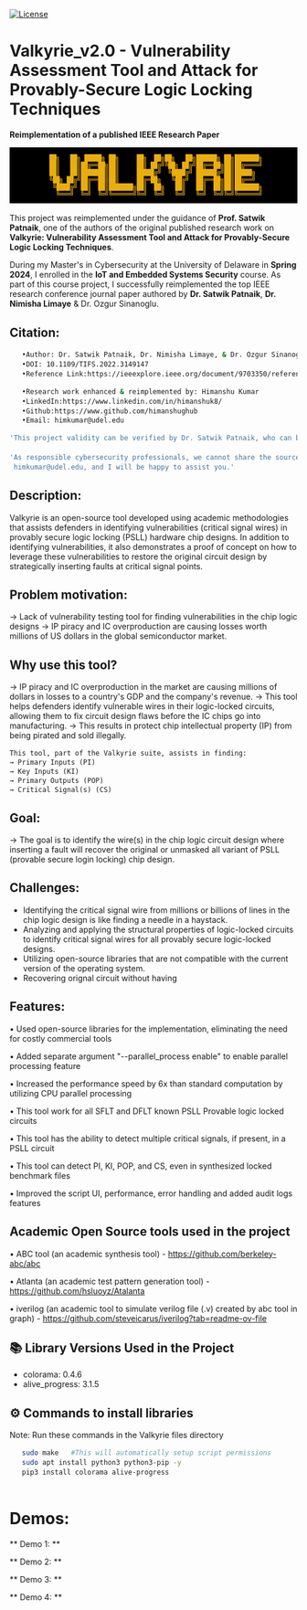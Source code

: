 [![License](https://img.shields.io/badge/License-GPL--3.0-blue)](https://github.com/himanshughub/Valkyrie_v2.0/blob/main/LICENSE)

# Valkyrie_v2.0 - Vulnerability Assessment Tool and Attack for Provably-Secure Logic Locking Techniques

**Reimplementation of a published IEEE Research Paper**

![Valkyrie Logo](https://github.com/himanshughub/Valkyrie_v2.0/blob/main/Images/Valkyrie_logo.png)

This project was reimplemented under the guidance of **Prof. Satwik Patnaik**, one of the authors of the original published research work on **Valkyrie: Vulnerability Assessment Tool and Attack for Provably-Secure Logic Locking Techniques**.  

During my Master's in Cybersecurity at the University of Delaware in **Spring 2024**, I enrolled in the **IoT and Embedded Systems Security** course. As part of this course project, I successfully reimplemented the top IEEE research conference journal paper authored by **Dr. Satwik Patnaik**, **Dr. Nimisha Limaye** & Dr. Ozgur Sinanoglu.

## Citation:
```bash
   •Author: Dr. Satwik Patnaik, Dr. Nimisha Limaye, & Dr. Ozgur Sinanoglu
   •DOI: 10.1109/TIFS.2022.3149147
   •Reference Link:https://ieeexplore.ieee.org/document/9703350/references#references
```
```bash
   •Research work enhanced & reimplemented by: Himanshu Kumar
   •LinkedIn:https://www.linkedin.com/in/himanshuk8/
   •Github:https://www.github.com/himanshughub
   •Email: himkumar@udel.edu
```
```bash
'This project validity can be verified by Dr. Satwik Patnaik, who can be reached at satwik@udel.edu'

'As responsible cybersecurity professionals, we cannot share the source code publicly, as it could be exploited by adversaries. If you have any questions, feel free to reach out to 
 himkumar@udel.edu, and I will be happy to assist you.'
```

## Description:
Valkyrie is an open-source tool developed using academic methodologies that assists defenders
in identifying vulnerabilities (critical signal wires) in provably secure logic locking (PSLL)
hardware chip designs. In addition to identifying vulnerabilities, it also demonstrates a proof
of concept on how to leverage these vulnerabilities to restore the original circuit design by
strategically inserting faults at critical signal points.

## Problem motivation:
→ Lack of vulnerability testing tool for finding vulnerabilities in the chip logic designs
→ IP piracy and IC overproduction are causing losses worth millions of US dollars in the global
  semiconductor market.

## Why use this tool?
→ IP piracy and IC overproduction in the market are causing millions of dollars in losses to 
  a country's GDP and the company's revenue.
→ This tool helps defenders identify vulnerable wires in their logic-locked circuits, allowing
  them to fix circuit design flaws before the IC chips go into manufacturing.
→ This results in protect chip intellectual property (IP) from being pirated and sold illegally.

    This tool, part of the Valkyrie suite, assists in finding:
    → Primary Inputs (PI)
    → Key Inputs (KI)
    → Primary Outputs (POP)
    → Critical Signal(s) (CS)

## Goal:
→ The goal is to identify the wire(s) in the chip logic circuit design where inserting a fault will
  recover the original or unmasked all variant of PSLL (provable secure login locking) chip design.

## Challenges:
- Identifying the critical signal wire from millions or billions of lines in the chip logic design
  is like finding a needle in a haystack.
- Analyzing and applying the structural properties of logic-locked circuits to identify critical
  signal wires for all provably secure logic-locked designs.
- Utilizing open-source libraries that are not compatible with the current version of the operating
  system.
- Recovering orignal circuit without having 

## Features:
• Used open-source libraries for the implementation, eliminating the need for costly commercial tools

• Added separate argument "--parallel_process enable" to enable parallel processing feature

• Increased the performance speed by 6x than standard computation by utilizing CPU parallel processing

• This tool work for all SFLT and DFLT known PSLL Provable logic locked circuits

• This tool has the ability to detect multiple critical signals, if present, in a PSLL circuit

• This tool can detect PI, KI, POP, and CS, even in synthesized locked benchmark files

• Improved the script UI, performance, error handling and added audit logs features

   
## Academic Open Source tools used in the project
   • ABC tool (an academic synthesis tool) - https://github.com/berkeley-abc/abc
   
   • Atlanta (an academic test pattern generation tool) - https://github.com/hsluoyz/Atalanta
   
   • iverilog (an academic tool to simulate verilog file (.v) created by abc tool in graph) - https://github.com/steveicarus/iverilog?tab=readme-ov-file

## 📚 Library Versions Used in the Project
- colorama: 0.4.6
- alive_progress: 3.1.5

## ⚙️ Commands to install libraries
Note: Run these commands in the Valkyrie files directory
 ```bash
    sudo make   #This will automatically setup script permissions
    sudo apt install python3 python3-pip -y
    pip3 install colorama alive-progress
    
 ```

# Demos:

** Demo 1: ** 


** Demo 2: ** 


** Demo 3: ** 


** Demo 4: ** 


